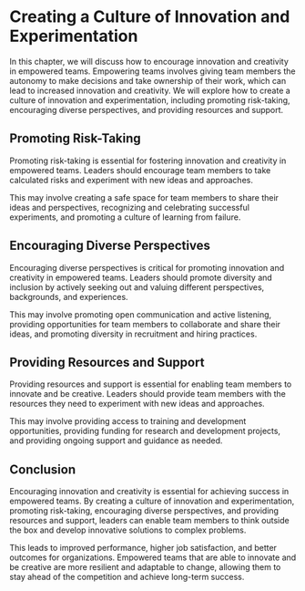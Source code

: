 Creating a Culture of Innovation and Experimentation
======================================================================================================

In this chapter, we will discuss how to encourage innovation and creativity in empowered teams. Empowering teams involves giving team members the autonomy to make decisions and take ownership of their work, which can lead to increased innovation and creativity. We will explore how to create a culture of innovation and experimentation, including promoting risk-taking, encouraging diverse perspectives, and providing resources and support.

Promoting Risk-Taking
---------------------

Promoting risk-taking is essential for fostering innovation and creativity in empowered teams. Leaders should encourage team members to take calculated risks and experiment with new ideas and approaches.

This may involve creating a safe space for team members to share their ideas and perspectives, recognizing and celebrating successful experiments, and promoting a culture of learning from failure.

Encouraging Diverse Perspectives
--------------------------------

Encouraging diverse perspectives is critical for promoting innovation and creativity in empowered teams. Leaders should promote diversity and inclusion by actively seeking out and valuing different perspectives, backgrounds, and experiences.

This may involve promoting open communication and active listening, providing opportunities for team members to collaborate and share their ideas, and promoting diversity in recruitment and hiring practices.

Providing Resources and Support
-------------------------------

Providing resources and support is essential for enabling team members to innovate and be creative. Leaders should provide team members with the resources they need to experiment with new ideas and approaches.

This may involve providing access to training and development opportunities, providing funding for research and development projects, and providing ongoing support and guidance as needed.

Conclusion
----------

Encouraging innovation and creativity is essential for achieving success in empowered teams. By creating a culture of innovation and experimentation, promoting risk-taking, encouraging diverse perspectives, and providing resources and support, leaders can enable team members to think outside the box and develop innovative solutions to complex problems.

This leads to improved performance, higher job satisfaction, and better outcomes for organizations. Empowered teams that are able to innovate and be creative are more resilient and adaptable to change, allowing them to stay ahead of the competition and achieve long-term success.
